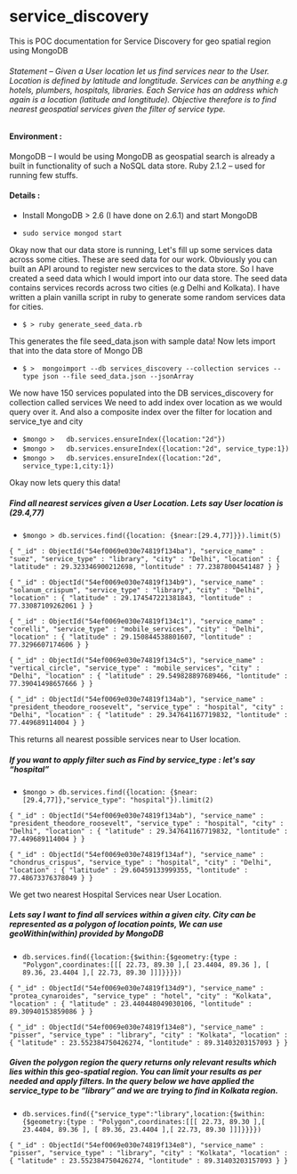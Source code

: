 # service_discovery
This is POC documentation for Service Discovery for geo spatial region using MongoDB

###### Statement – Given a User location let us find services near to the User. Location is defined by latitude and longtitude. Services can be anything e.g hotels, plumbers, hospitals, libraries. Each Service has an address which again is a location (latitude and longtitude). Objective therefore is to find nearest geospatial services given the filter of service type. 


#### Environment : 

MongoDB – I would be using MongoDB as geospatial search is already a built in functionality of such a NoSQL data store. 
Ruby 2.1.2 – used for running few stuffs. 

#### Details : 

- Install MongoDB > 2.6 (I have done on 2.6.1) and start MongoDB

- `sudo service mongod start`

Okay now that our data store is running, Let's fill up some services data across some cities. These are seed data for our work. Obviously you can built an API around to register new sercvices to the data store. So I have created a seed data which I would import into our data store. The seed data contains services records across two cities (e.g Delhi and Kolkata). I have written a plain vanilla script in ruby to generate some random services data for cities.

- `$ > ruby generate_seed_data.rb`

This generates the file seed_data.json with sample data! Now lets import that into the data store of Mongo DB

- `$ >  mongoimport --db services_discovery --collection services --type json --file seed_data.json --jsonArray`

We now have 150 services populated into the DB services_discovery for collection called  services
We need to add index over location as we would query over it. 
And also a composite index over  the filter for location and service_tye and city

- `$mongo >   db.services.ensureIndex({location:"2d"})`
- `$mongo >   db.services.ensureIndex({location:"2d", service_type:1})`
- `$mongo >   db.services.ensureIndex({location:"2d", service_type:1,city:1})`

Okay now lets query this data!

##### Find all nearest services given a User Location. Lets say User location is (29.4,77) 

 - `$mongo > db.services.find({location: {$near:[29.4,77]}}).limit(5)`

`{ "_id" : ObjectId("54ef0069e030e74819f134ba"), "service_name" : "suez", "service_type" : "library", "city" : "Delhi", "location" : { "latitude" : 29.323346900212698, "lontitude" : 77.23878004541487 } }`

`{ "_id" : ObjectId("54ef0069e030e74819f134b9"), "service_name" : "solanum_crispum", "service_type" : "library", "city" : "Delhi", "location" : { "latitude" : 29.174547221381843, "lontitude" : 77.33087109262061 } }`

`{ "_id" : ObjectId("54ef0069e030e74819f134c1"), "service_name" : "corelli", "service_type" : "mobile_services", "city" : "Delhi", "location" : { "latitude" : 29.150844538801607, "lontitude" : 77.3296607174606 } }`

`{ "_id" : ObjectId("54ef0069e030e74819f134c5"), "service_name" : "vertical_circle", "service_type" : "mobile_services", "city" : "Delhi", "location" : { "latitude" : 29.549828897689466, "lontitude" : 77.39041498657666 } }`

`{ "_id" : ObjectId("54ef0069e030e74819f134ab"), "service_name" : "president_theodore_roosevelt", "service_type" : "hospital", "city" : "Delhi", "location" : { "latitude" : 29.347641167719832, "lontitude" : 77.449689114004 } }`

This returns all nearest possible services near to User location. 

##### If you want to apply filter such as Find by service_type : let's say “hospital”

 - `$mongo > db.services.find({location: {$near:[29.4,77]},"service_type": "hospital"}).limit(2)`

`{ "_id" : ObjectId("54ef0069e030e74819f134ab"), "service_name" : "president_theodore_roosevelt", "service_type" : "hospital", "city" : "Delhi", "location" : { "latitude" : 29.347641167719832, "lontitude" : 77.449689114004 } }`

`{ "_id" : ObjectId("54ef0069e030e74819f134af"), "service_name" : "chondrus_crispus", "service_type" : "hospital", "city" : "Delhi", "location" : { "latitude" : 29.60459133999355, "lontitude" : 77.48673376378049 } }`

We get two nearest Hospital Services near User Location.


#####  Lets say I want to find all services within a given city. City can be represented as a polygon of location points, We can use $geoWithin ($within) provided by MongoDB

- `db.services.find({location:{$within:{$geometry:{type : "Polygon",coordinates:[[[ 22.73, 89.30 ],[ 23.4404, 89.36 ], [ 89.36, 23.4404 ],[ 22.73, 89.30 ]]]}}}})`

`{ "_id" : ObjectId("54ef0069e030e74819f134d9"), "service_name" : "protea_cynaroides", "service_type" : "hotel", "city" : "Kolkata", "location" : { "latitude" : 23.440448049030106, "lontitude" : 89.30940153859086 } }`

`{ "_id" : ObjectId("54ef0069e030e74819f134e8"), "service_name" : "pisser", "service_type" : "library", "city" : "Kolkata", "location" : { "latitude" : 23.552384750426274, "lontitude" : 89.31403203157093 } }`

#####  Given the polygon region the query returns only relevant results which lies within this geo-spatial region. You can limit your results as per needed and apply filters. In the query below we have applied the service_type to be “library” and we are trying to find in Kolkata region.

- `db.services.find({"service_type":"library",location:{$within:{$geometry:{type : "Polygon",coordinates:[[[ 22.73, 89.30 ],[ 23.4404, 89.36 ], [ 89.36, 23.4404 ],[ 22.73, 89.30 ]]]}}}})`

`{ "_id" : ObjectId("54ef0069e030e74819f134e8"), "service_name" : "pisser", "service_type" : "library", "city" : "Kolkata", "location" : { "latitude" : 23.552384750426274, "lontitude" : 89.31403203157093 } }`
